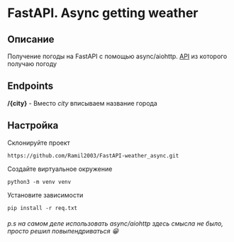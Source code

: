 # FastAPI. Async getting weather

## Описание

Получение погоды на FastAPI с помощью async/aiohttp. 
[API](https://www.weatherbit.io/api/weather-current) из которого получаю погоду

## Endpoints

**/{city}** - Вместо *city* вписываем название города

## Настройка

Склонируйте проект
```
https://github.com/Ramil2003/FastAPI-weather_async.git
```

Создайте виртуальное окружение

```
python3 -m venv venv
```

Установите зависимости

```
pip install -r req.txt
```

###### p.s на самом деле использовать async/aiohttp здесь смысла не было, просто решил повыпендриваться 😁
